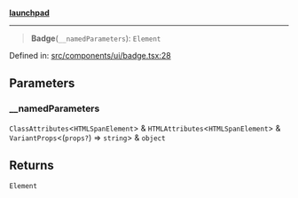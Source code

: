 [**launchpad**](index.md)

***

> **Badge**(`__namedParameters`): `Element`

Defined in: [src/components/ui/badge.tsx:28](https://github.com/victorbratov/launchpad/blob/ba912ff5e4884ef55d41a8ab239f2bb8e81f8ecb/src/components/ui/badge.tsx#L28)

## Parameters

### \_\_namedParameters

`ClassAttributes`\<`HTMLSpanElement`\> & `HTMLAttributes`\<`HTMLSpanElement`\> & `VariantProps`\<(`props?`) => `string`\> & `object`

## Returns

`Element`
